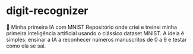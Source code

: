 # digit-recognizer
🧠 Minha primeira IA com MNIST Repositório onde criei e treinei minha primeira inteligência artificial usando o clássico dataset MNIST. A ideia é simples: ensinar a IA a reconhecer números manuscritos de 0 a 9 e testar como ela se sai.
